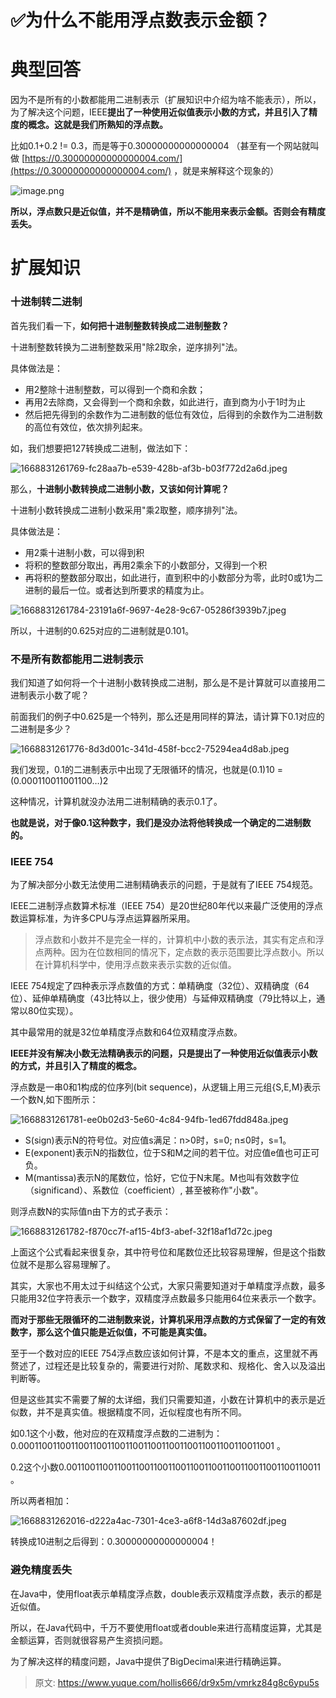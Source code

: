 # ✅为什么不能用浮点数表示金额？


# 典型回答

因为不是所有的小数都能用二进制表示（扩展知识中介绍为啥不能表示），所以，为了解决这个问题，IEEE**提出了一种使用近似值表示小数的方式，并且引入了精度的概念。这就是我们所熟知的浮点数。**

比如0.1+0.2 != 0.3，而是等于0.30000000000000004 （甚至有一个网站就叫做 [https://0.30000000000000004.com/](https://0.30000000000000004.com/) ，就是来解释这个现象的）

![image.png](./img/I-FGq_x46LJkoy1A/1705323582322-db6091dd-8ba3-4249-8ba3-5fe8388f7f92-829436.png)

**所以，浮点数只是近似值，并不是精确值，所以不能用来表示金额。否则会有精度丢失。**

# 扩展知识

### 十进制转二进制

首先我们看一下，**如何把十进制整数转换成二进制整数？**

十进制整数转换为二进制整数采用"除2取余，逆序排列"法。

具体做法是：

- 用2整除十进制整数，可以得到一个商和余数；
- 再用2去除商，又会得到一个商和余数，如此进行，直到商为小于1时为止
- 然后把先得到的余数作为二进制数的低位有效位，后得到的余数作为二进制数的高位有效位，依次排列起来。

如，我们想要把127转换成二进制，做法如下：

![1668831261769-fc28aa7b-e539-428b-af3b-b03f772d2a6d.jpeg](./img/I-FGq_x46LJkoy1A/1668831261769-fc28aa7b-e539-428b-af3b-b03f772d2a6d-161265.jpeg)

那么，**十进制小数转换成二进制小数，又该如何计算呢？**

十进制小数转换成二进制小数采用"乘2取整，顺序排列"法。

具体做法是：

- 用2乘十进制小数，可以得到积
- 将积的整数部分取出，再用2乘余下的小数部分，又得到一个积
- 再将积的整数部分取出，如此进行，直到积中的小数部分为零，此时0或1为二进制的最后一位。或者达到所要求的精度为止。

![1668831261784-23191a6f-9697-4e28-9c67-05286f3939b7.jpeg](./img/I-FGq_x46LJkoy1A/1668831261784-23191a6f-9697-4e28-9c67-05286f3939b7-653838.jpeg)

所以，十进制的0.625对应的二进制就是0.101。


### 不是所有数都能用二进制表示

我们知道了如何将一个十进制小数转换成二进制，那么是不是计算就可以直接用二进制表示小数了呢？

前面我们的例子中0.625是一个特列，那么还是用同样的算法，请计算下0.1对应的二进制是多少？

![1668831261776-8d3d001c-341d-458f-bcc2-75294ea4d8ab.jpeg](./img/I-FGq_x46LJkoy1A/1668831261776-8d3d001c-341d-458f-bcc2-75294ea4d8ab-639525.jpeg)

我们发现，0.1的二进制表示中出现了无限循环的情况，也就是(0.1)10 = (0.000110011001100…)2

这种情况，计算机就没办法用二进制精确的表示0.1了。

**也就是说，对于像0.1这种数字，我们是没办法将他转换成一个确定的二进制数的。**


### IEEE 754

为了解决部分小数无法使用二进制精确表示的问题，于是就有了IEEE 754规范。

IEEE二进制浮点数算术标准（IEEE 754）是20世纪80年代以来最广泛使用的浮点数运算标准，为许多CPU与浮点运算器所采用。

> 浮点数和小数并不是完全一样的，计算机中小数的表示法，其实有定点和浮点两种。因为在位数相同的情况下，定点数的表示范围要比浮点数小。所以在计算机科学中，使用浮点数来表示实数的近似值。


IEEE 754规定了四种表示浮点数值的方式：单精确度（32位）、双精确度（64位）、延伸单精确度（43比特以上，很少使用）与延伸双精确度（79比特以上，通常以80位实现）。

其中最常用的就是32位单精度浮点数和64位双精度浮点数。

**IEEE并没有解决小数无法精确表示的问题，只是提出了一种使用近似值表示小数的方式，并且引入了精度的概念。**

浮点数是一串0和1构成的位序列(bit sequence)，从逻辑上用三元组{S,E,M}表示一个数N,如下图所示：

![1668831261781-ee0b02d3-5e60-4c84-94fb-1ed67fdd848a.jpeg](./img/I-FGq_x46LJkoy1A/1668831261781-ee0b02d3-5e60-4c84-94fb-1ed67fdd848a-757491.jpeg)

- S(sign)表示N的符号位。对应值s满足：n>0时，s=0; n≤0时，s=1。
- E(exponent)表示N的指数位，位于S和M之间的若干位。对应值e值也可正可负。
- M(mantissa)表示N的尾数位，恰好，它位于N末尾。M也叫有效数字位（significand）、系数位（coefficient）, 甚至被称作"小数"。

则浮点数N的实际值n由下方的式子表示：

![1668831261782-f870cc7f-af15-4bf3-abef-32f18af1d72c.jpeg](./img/I-FGq_x46LJkoy1A/1668831261782-f870cc7f-af15-4bf3-abef-32f18af1d72c-474291.jpeg)

上面这个公式看起来很复杂，其中符号位和尾数位还比较容易理解，但是这个指数位就不是那么容易理解了。

其实，大家也不用太过于纠结这个公式，大家只需要知道对于单精度浮点数，最多只能用32位字符表示一个数字，双精度浮点数最多只能用64位来表示一个数字。

**而对于那些无限循环的二进制数来说，计算机采用浮点数的方式保留了一定的有效数字，那么这个值只能是近似值，不可能是真实值。**

至于一个数对应的IEEE 754浮点数应该如何计算，不是本文的重点，这里就不再赘述了，过程还是比较复杂的，需要进行对阶、尾数求和、规格化、舍入以及溢出判断等。

但是这些其实不需要了解的太详细，我们只需要知道，小数在计算机中的表示是近似数，并不是真实值。根据精度不同，近似程度也有所不同。

如0.1这个小数，他对应的在双精度浮点数的二进制为：0.00011001100110011001100110011001100110011001100110011001 。

0.2这个小数0.00110011001100110011001100110011001100110011001100110011 。

所以两者相加：

![1668831262016-d222a4ac-7301-4ce3-a6f8-14d3a87602df.jpeg](./img/I-FGq_x46LJkoy1A/1668831262016-d222a4ac-7301-4ce3-a6f8-14d3a87602df-635389.jpeg)

转换成10进制之后得到：0.30000000000000004！


### 避免精度丢失

在Java中，使用float表示单精度浮点数，double表示双精度浮点数，表示的都是近似值。

所以，在Java代码中，千万不要使用float或者double来进行高精度运算，尤其是金额运算，否则就很容易产生资损问题。

为了解决这样的精度问题，Java中提供了BigDecimal来进行精确运算。


> 原文: <https://www.yuque.com/hollis666/dr9x5m/vmrkz84g8c6ypu5s>